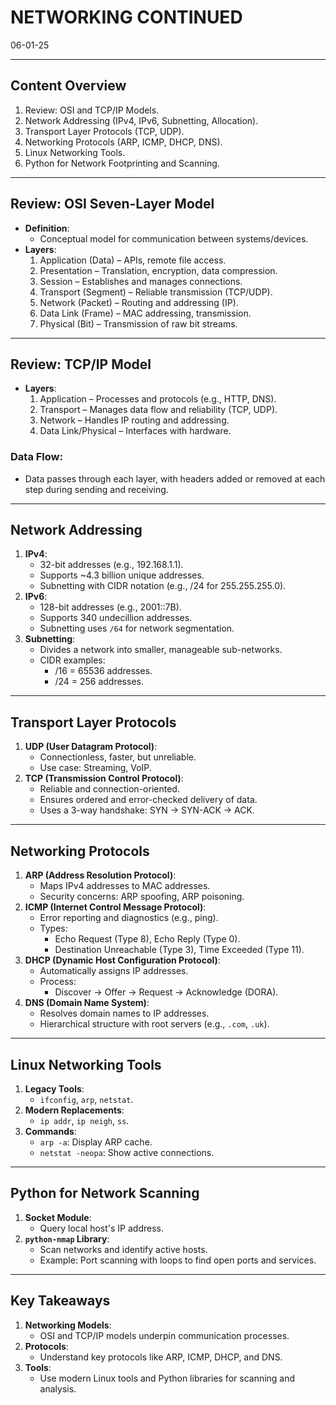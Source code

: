 # NETWORKING CONTINUED
06-01-25

---

## Content Overview
1. Review: OSI and TCP/IP Models.
2. Network Addressing (IPv4, IPv6, Subnetting, Allocation).
3. Transport Layer Protocols (TCP, UDP).
4. Networking Protocols (ARP, ICMP, DHCP, DNS).
5. Linux Networking Tools.
6. Python for Network Footprinting and Scanning.

---

## Review: OSI Seven-Layer Model
- **Definition**:
  - Conceptual model for communication between systems/devices.
- **Layers**:
  1. Application (Data) – APIs, remote file access.
  2. Presentation – Translation, encryption, data compression.
  3. Session – Establishes and manages connections.
  4. Transport (Segment) – Reliable transmission (TCP/UDP).
  5. Network (Packet) – Routing and addressing (IP).
  6. Data Link (Frame) – MAC addressing, transmission.
  7. Physical (Bit) – Transmission of raw bit streams.

---

## Review: TCP/IP Model
- **Layers**:
  1. Application – Processes and protocols (e.g., HTTP, DNS).
  2. Transport – Manages data flow and reliability (TCP, UDP).
  3. Network – Handles IP routing and addressing.
  4. Data Link/Physical – Interfaces with hardware.

### Data Flow:
- Data passes through each layer, with headers added or removed at each step during sending and receiving.

---

## Network Addressing
1. **IPv4**:
   - 32-bit addresses (e.g., 192.168.1.1).
   - Supports ~4.3 billion unique addresses.
   - Subnetting with CIDR notation (e.g., /24 for 255.255.255.0).
2. **IPv6**:
   - 128-bit addresses (e.g., 2001::7B).
   - Supports 340 undecillion addresses.
   - Subnetting uses `/64` for network segmentation.
3. **Subnetting**:
   - Divides a network into smaller, manageable sub-networks.
   - CIDR examples:
     - /16 = 65536 addresses.
     - /24 = 256 addresses.

---

## Transport Layer Protocols
1. **UDP (User Datagram Protocol)**:
   - Connectionless, faster, but unreliable.
   - Use case: Streaming, VoIP.
2. **TCP (Transmission Control Protocol)**:
   - Reliable and connection-oriented.
   - Ensures ordered and error-checked delivery of data.
   - Uses a 3-way handshake: SYN → SYN-ACK → ACK.

---

## Networking Protocols
1. **ARP (Address Resolution Protocol)**:
   - Maps IPv4 addresses to MAC addresses.
   - Security concerns: ARP spoofing, ARP poisoning.
2. **ICMP (Internet Control Message Protocol)**:
   - Error reporting and diagnostics (e.g., ping).
   - Types:
     - Echo Request (Type 8), Echo Reply (Type 0).
     - Destination Unreachable (Type 3), Time Exceeded (Type 11).
3. **DHCP (Dynamic Host Configuration Protocol)**:
   - Automatically assigns IP addresses.
   - Process:
     - Discover → Offer → Request → Acknowledge (DORA).
4. **DNS (Domain Name System)**:
   - Resolves domain names to IP addresses.
   - Hierarchical structure with root servers (e.g., `.com`, `.uk`).

---

## Linux Networking Tools
1. **Legacy Tools**:
   - `ifconfig`, `arp`, `netstat`.
2. **Modern Replacements**:
   - `ip addr`, `ip neigh`, `ss`.
3. **Commands**:
   - `arp -a`: Display ARP cache.
   - `netstat -neopa`: Show active connections.

---

## Python for Network Scanning
1. **Socket Module**:
   - Query local host's IP address.
2. **`python-nmap` Library**:
   - Scan networks and identify active hosts.
   - Example: Port scanning with loops to find open ports and services.

---

## Key Takeaways
1. **Networking Models**:
   - OSI and TCP/IP models underpin communication processes.
2. **Protocols**:
   - Understand key protocols like ARP, ICMP, DHCP, and DNS.
3. **Tools**:
   - Use modern Linux tools and Python libraries for scanning and analysis.
